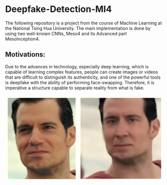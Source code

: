 # Deepfake-Detection-MI4
The following repository is a project from the course of Machine Learning at the National Tsing Hua University. The main implementation is done by using two well-known CNNs, Meso4 and its Advanced part MesoInception4.

## Motivations: 
Due to the advances in technology, especially deep learning, which is capable of learning complex features, people can create images or videos that are difficult to distinguish its authenticity, and one of the powerful tools is deepfake with the ability of performing face-swapping. Therefore, it is imperative a structure capable to separate reality from what is fake.

![figures/Comparison.png](figures/Comparison.png)
